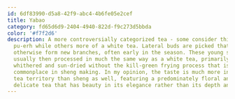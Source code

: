 ```yaml
---
id: 6df83990-d5a8-42f9-abc4-4b6fe05e2cef
title: Yabao
category: fd65d6d9-2404-4940-822d-f9c273d5bbda
color: '#f7f2d6'
description: A more controversially categorized tea - some consider this a raw
  pu-erh while others more of a white tea. Lateral buds are picked that would
  otherwise form new branches, often early in the season. These young shoots are
  usually then processed in much the same way as a white tea, primarily
  whithered and sun-dried without the kill-green frying process that is
  commonplace in sheng making. In my opinion, the taste is much more in white
  tea territory than sheng as well, featuring a predominately floral and
  delicate tea that has beauty in its elegance rather than its depth and body.
---
```

